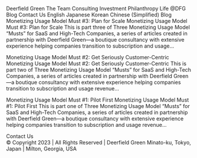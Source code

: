 
Deerfield Green
The Team
Consulting
Investment
Philanthropy
Life @DFG
Blog
Contact Us
English
Japanese
Korean
Chinese (Simplified)
Blog
Monetizing Usage Model Must #3: Plan for Scale
Monetizing Usage Model Must #3: Plan for Scale
This is part three of Three Monetizing Usage Model “Musts” for SaaS and High-Tech Companies, a series of articles created in partnership with Deerfield Green—a boutique consultancy with extensive experience helping companies transition to subscription and usage...

Monetizing Usage Model Must #2: Get Seriously Customer-Centric
Monetizing Usage Model Must #2: Get Seriously Customer-Centric
This is part two of Three Monetizing Usage Model “Musts” for SaaS and High-Tech Companies, a series of articles created in partnership with Deerfield Green—a boutique consultancy with extensive experience helping companies transition to subscription and usage revenue...

Monetizing Usage Model Must #1: Pilot First
Monetizing Usage Model Must #1: Pilot First
This is part one of Three Monetizing Usage Model “Musts” for SaaS and High-Tech Companies, a series of articles created in partnership with Deerfield Green—a boutique consultancy with extensive experience helping companies transition to subscription and usage revenue...


Contact Us    
© Copyright 2023 | All Rights Reserved | Deerfield Green
Minato-ku, Tokyo, Japan | Milton, Georgia, USA